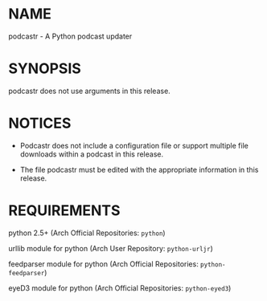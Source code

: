 # NAME

podcastr - A Python podcast updater

# SYNOPSIS 
  
podcastr does not use arguments in this release.

# NOTICES

+ Podcastr does not include a configuration file or support multiple file
  downloads within a podcast in this release.

+ The file podcastr must be edited with the appropriate information in this
  release.

# REQUIREMENTS 
	
python 2.5+ (Arch Official Repositories: `python`)

urllib module for python (Arch User Repository: `python-urljr`)

feedparser module for python (Arch Official Repositories: `python-feedparser`)

eyeD3 module for python (Arch Official Repositories: `python-eyed3`)
